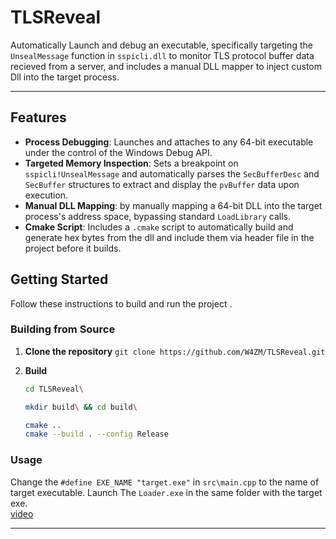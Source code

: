 # TLSReveal

Automatically Launch and debug an executable, specifically targeting the `UnsealMessage` function in `sspicli.dll` to monitor TLS protocol buffer data recieved from a server, and includes a manual DLL mapper to inject custom Dll into the target process.

---

## Features

* **Process Debugging**: Launches and attaches to any 64-bit executable under the control of the Windows Debug API.
* **Targeted Memory Inspection**: Sets a breakpoint on `sspicli!UnsealMessage` and automatically parses the `SecBufferDesc` and `SecBuffer` structures to extract and display the `pvBuffer` data upon execution.
* **Manual DLL Mapping**: by manually mapping a 64-bit DLL into the target process's address space, bypassing standard `LoadLibrary` calls.
* **Cmake Script**: Includes a `.cmake` script to automatically build and generate hex bytes from the dll and include them via header file in the project before it builds. 


## Getting Started

Follow these instructions to build and run the project .

### Building from Source

1.  **Clone the repository**
    `git clone https://github.com/W4ZM/TLSReveal.git`

2.  **Build**
    ```bash
    cd TLSReveal\
    
    mkdir build\ && cd build\

    cmake ..
    cmake --build . --config Release
    ```

### Usage

Change the `#define EXE_NAME "target.exe"` in `src\main.cpp` to the name of target executable.
Launch The `Loader.exe` in the same folder with the target exe.  
[video](https://youtu.be/hYsclEIyoYg)  

---

